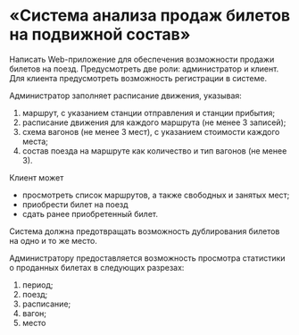 # «Система анализа продаж билетов на подвижной состав»

Написать Web-приложение для обеспечения возможности продажи
билетов на поезд. Предусмотреть две роли: администратор и клиент. Для
клиента предусмотреть возможность регистрации в системе.

Администратор заполняет расписание движения, указывая:
1. маршрут, с указанием станции отправления и станции прибытия;
2. расписание движения для каждого маршрута (не менее 3 записей);
3. схема вагонов (не менее 3 мест), с указанием стоимости каждого
места;
4. состав поезда на маршруте как количество и тип вагонов (не
менее 3).

Клиент может
- просмотреть список маршрутов, а также свободных и занятых мест;
- приобрести билет на поезд
- сдать ранее приобретенный билет.

Система должна предотвращать возможность дублирования билетов
на одно и то же место.

Администратору предоставляется возможность просмотра статистики
о проданных билетах в следующих разрезах:
1. период;
2. поезд;
3. расписание;
4. вагон;
5. место

